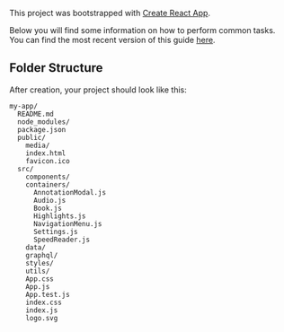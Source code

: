 This project was bootstrapped with [Create React App](https://github.com/facebookincubator/create-react-app).

Below you will find some information on how to perform common tasks.<br>
You can find the most recent version of this guide [here](https://github.com/facebookincubator/create-react-app/blob/master/packages/react-scripts/template/README.md).

## Folder Structure

After creation, your project should look like this:

```
my-app/
  README.md
  node_modules/
  package.json
  public/
    media/
    index.html
    favicon.ico
  src/
    components/
    containers/
      AnnotationModal.js
      Audio.js
      Book.js
      Highlights.js
      NavigationMenu.js
      Settings.js
      SpeedReader.js
    data/
    graphql/
    styles/
    utils/
    App.css
    App.js
    App.test.js
    index.css
    index.js
    logo.svg
```

